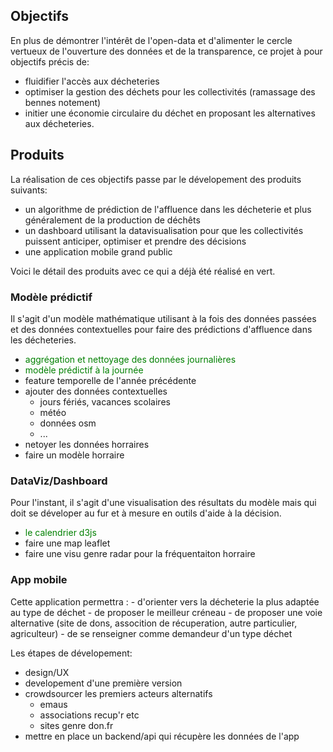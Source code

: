 ## Objectifs

En plus de  démontrer l'intérêt de l'open-data et d'alimenter le cercle vertueux de l'ouverture des données et de la transparence, ce projet à pour objectifs précis de:

- fluidifier l'accès aux décheteries
- optimiser la gestion des déchets pour les collectivités (ramassage des bennes notement)
- initier une économie circulaire du déchet en proposant les alternatives aux décheteries.

## Produits

La réalisation de ces objectifs passe par le dévelopement des produits suivants:

- un algorithme de prédiction de l'affluence dans les décheterie et plus généralement de la production de déchêts
- un dashboard utilisant la datavisualisation pour que les collectivités puissent anticiper, optimiser et prendre des décisions
- une application mobile grand public

Voici le détail des produits avec ce qui a déjà été réalisé en vert.

### Modèle prédictif

Il s'agit d'un modèle mathématique utilisant à la fois des données passées et des données contextuelles pour faire des prédictions d'affluence dans les décheteries. 

- <font color='green'>aggrégation et nettoyage des données journalières</font>
- <font color='green'>modèle prédictif à la journée</font>
- feature temporelle de l'année précédente
- ajouter des données contextuelles
    - jours fériés, vacances scolaires
    - météo
    - données osm
    - ...
- netoyer les données horraires
- faire un modèle horraire


### DataViz/Dashboard

Pour l'instant, il s'agit d'une visualisation des résultats du modèle mais qui doit se déveloper au fur et à mesure en outils d'aide à la décision.

- <font color='green'>le calendrier d3js</font>
- faire une map leaflet
- faire une visu genre radar pour la fréquentaiton horraire 

### App mobile

Cette application permettra :
    - d'orienter vers la décheterie la plus adaptée au type de déchet
    - de proposer le meilleur créneau
    - de proposer une voie alternative (site de dons, assocition de récuperation, autre particulier, agriculteur)
    - de se renseigner comme demandeur d'un type déchet

Les étapes de dévelopement:

- design/UX
- developement d'une première version
- crowdsourcer les premiers acteurs alternatifs
    - emaus
    - associations recup'r etc
    - sites genre don.fr
- mettre en place un backend/api qui récupère les données de l'app
